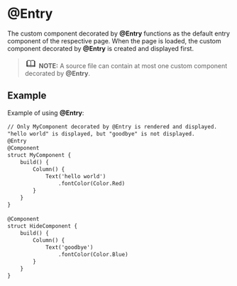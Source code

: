 # @Entry<a name="EN-US_TOPIC_0000001110788998"></a>

The custom component decorated by  **@Entry**  functions as the default entry component of the respective page. When the page is loaded, the custom component decorated by  **@Entry**  is created and displayed first.

>![](../public_sys-resources/icon-note.gif) **NOTE:** 
>A source file can contain at most one custom component decorated by  **@Entry**.

## Example<a name="section0615954173414"></a>

Example of using  **@Entry**:

```
// Only MyComponent decorated by @Entry is rendered and displayed. "hello world" is displayed, but "goodbye" is not displayed.
@Entry
@Component
struct MyComponent {
    build() {
        Column() {
            Text('hello world')
                .fontColor(Color.Red)
        }
    }
}

@Component
struct HideComponent {
    build() {
        Column() {
            Text('goodbye')
                .fontColor(Color.Blue)
        }
    }
}
```

